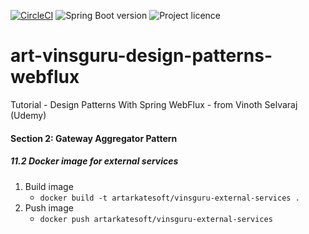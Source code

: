 [![CircleCI](https://circleci.com/gh/artshishkin/art-vinsguru-design-patterns-webflux.svg?style=svg)](https://circleci.com/gh/artshishkin/art-vinsguru-design-patterns-webflux)
![Spring Boot version][springver]
![Project licence][licence]
# art-vinsguru-design-patterns-webflux

Tutorial - Design Patterns With Spring WebFlux - from Vinoth Selvaraj (Udemy)

#### Section 2: Gateway Aggregator Pattern

##### 11.2 Docker image for external services

1. Build image
    - `docker build -t artarkatesoft/vinsguru-external-services .`
2. Push image
    - `docker push artarkatesoft/vinsguru-external-services`

[springver]: https://img.shields.io/badge/dynamic/xml?label=Spring%20Boot&query=%2F%2A%5Blocal-name%28%29%3D%27project%27%5D%2F%2A%5Blocal-name%28%29%3D%27parent%27%5D%2F%2A%5Blocal-name%28%29%3D%27version%27%5D&url=https%3A%2F%2Fraw.githubusercontent.com%2Fartshishkin%2Fart-vinsguru-design-patterns-webflux%2Fmaster%2Fwebflux-patterns%2Fpom.xml&logo=Spring&labelColor=white&color=grey
[licence]: https://img.shields.io/github/license/artshishkin/art-vinsguru-design-patterns-webflux.svg

